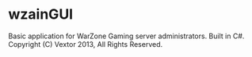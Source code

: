 wzainGUI
========

Basic application for WarZone Gaming server administrators. Built in C#. 
Copyright (C) Vextor 2013, All Rights Reserved. 
